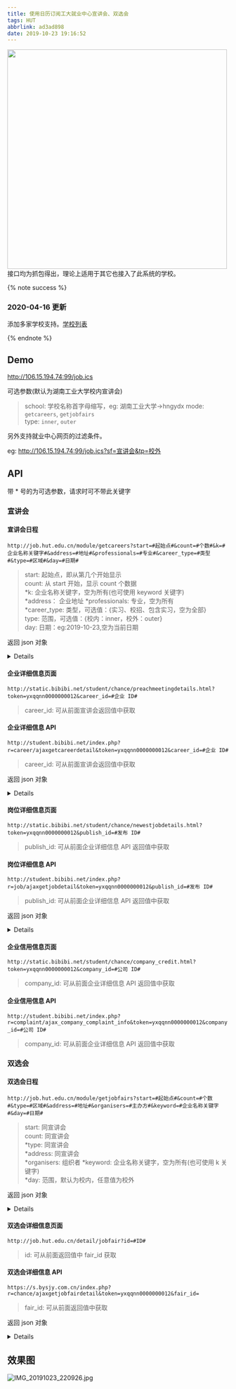 ```yaml
---
title: 使用日历订阅工大就业中心宣讲会、双选会
tags: HUT
abbrlink: ad3ad898
date: 2019-10-23 19:16:52
---
```

<img src="https://cdn.jsdelivr.net/gh/cxyzzz/CDN@20.07.08/images/posts/BQtMTU3vR2sScPX.webp" width="500"/>
接口均为抓包得出，理论上适用于其它也接入了此系统的学校。
<!--more-->

{% note success %}

### 2020-04-16 更新

添加多家学校支持。[学校列表](https://github.com/cxyzzz/HUT_API/blob/master/app/HUT.py#L921)

{% endnote %}

## Demo

<http://106.15.194.74:99/job.ics>

可选参数(默认为湖南工业大学校内宣讲会)
>school: 学校名称首字母缩写，eg: 湖南工业大学->hngydx
mode: `getcareers`, `getjobfairs`  
type: `inner`, `outer`  

另外支持就业中心网页的过滤条件。

eg: <http://106.15.194.74:99/job.ics?sf=宣讲会&tp=校外>

## API

带 * 号的为可选参数，请求时可不带此关键字

### 宣讲会

#### 宣讲会日程

`http://job.hut.edu.cn/module/getcareers?start=#起始点#&count=#个数#&k=#企业名称关键字#&address=#地址#&professionals=#专业#&career_type=#类型#&type=#区域#&day=#日期#`

>start: 起始点，即从第几个开始显示  
count: 从 start 开始，显示 count 个数据  
*k: 企业名称关键字，空为所有(也可使用 keyword 关键字)  
*address： 企业地址
*professionals: 专业，空为所有  
*career_type: 类型，可选值：{实习、校招、包含实习，空为全部}  
type: 范围，可选值：{校内：inner，校外：outer}  
day: 日期：eg:2019-10-23,空为当前日期  

返回 json 对象
<details>
``` json
{
    "code":状态码,
    "msg":"信息",
    "data":[{
        "overdue":"1",
        "is_yun":"0",
        "career_state":"企业状态",
        "sort_time":"170774",
        "career_talk_id":"255337",
        "company_id":"公司 ID",
        "company_name":"公司名称",
        "logo":"公司 LOGO 地址",
        "hotcount":"4",
        "professionals":"需求专业",
        "career_type":"",
        "recruit_type":"",
        "company_review":"",
        "company_property":"公司属性","industry_category":"行业类别",
        "city_name":"城市名称",
        "meet_name":"会议名称（公司名称）",
        "meet_time":"时间",
        "school_name":"",
        "address":"地点",
        "room":"",
        "view_count":"访问统计",
        "is_above_college_degree":"是否要求大学以上学历",
        "is_above_bachelor_degree":"是否要求本科以上学历",
        "is_above_master_degree":"是否要求硕士以上学历",
        "is_above_doctor_degree":"是否要求博士以上学历",
        "is_recommend":"是否推荐",
        "recommend_time":"推荐时间",
        "meet_day":"日期"
    }]
}
```
</details>

#### 企业详细信息页面

`http://static.bibibi.net/student/chance/preachmeetingdetails.html?token=yxqqnn0000000012&career_id=#企业 ID#`

>career_id: 可从前面宣讲会返回值中获取

#### 企业详细信息 API

`http://student.bibibi.net/index.php?r=career/ajaxgetcareerdetail&token=yxqqnn0000000012&career_id=#企业 ID#`

>career_id: 可从前面宣讲会返回值中获取

返回 json 对象

<details>
``` json
{
    "code":状态码,
    "msg":"信息",
    "data":{
        "company_id":公司 ID,
        "career_talk_id":293513,
        "remark":"备注(包含企业详细信息及职位详情，HTML 格式)",
        "school_name":"学校名称",
        "meet_name":"会议名称（企业名称）",
        "meet_time":"日期 时间",
        "address":"地址",
        "room":"",
        "map_lat":维度,
        "map_lng":经度,
        "map_address":"地图地址",
        "sign_up_type":0,
        "sign_up_limit":0,
        "sign_up_end_time":"",
        "career_state":0,
        "is_yun":0,
        "yun_live_url":"",
        "yun_vod_url":"",
        "view_count":访问统计,
        "book_state":"已同意",
        "for_faculty":"",
        "company_name":"公司名称",
        "is_overdue":false,
        "is_limit":false,
        "sign_up_count":0,
        "is_sign_up":false,
        "qr_code":"",
        "company":{
            "company_id":公司 ID,
            "company_name":"公司名称",
            "short_name":null,
            "keywords":null,
            "logo_url":"公司 LOGO 地址",
            "industry_category":"行业类别",
            "company_property":公司属性,
            "scale":"规模","registered_capital":null,
            "apply_url":null,
            "url":null,
            "review":null,
            "introduction":"公司介绍",
            "label":null,
            "stock_code":null,
            "mobile":null,
            "job_mobile":null,
            "tel":"电话",
            "mail":"邮箱",
            "job_mail":"工作邮箱",
            "video_url":"",
            "identification_pics":null,
            "scene_pics":null,
            "hr":null,
            "province":null,
            "city_name":"城市名称",
            "hotcount":0,
            "source":null,
            "verification_code":null,
            "send_time":null,"recent_career_talk_time":null,
            "career_talk_qty":null,
            "job_qty":null,
            "practice_qty":null,
            "invite_qr_img":null,
            "view_count":null,
            "address":"公司地址",
            "post_code":null,
            "is_yy_view":null,
            "source_school_id":null,
            "source_school":null,
            "h5_url":null,
            "company_no":null,
            "org_code":null,
            "password":null,
            "openid":null,
            "pre_company_name":null,
            "province_area":null,
            "area_name":null,
            "is_sync":null,
            "state":"状态",
            "no_pass":null,
            "approve_by":null,
            "approve_time":null,
            "create_by":null,
            "create_time":null,
            "is_disable":0,
            "modify_by":null,
            "modify_time":null,
            "m_company_id":null,
            "is_auth":null,
            "recruit_remark":null,
            "last_login_time":null,
            "last_recruit_time":null,
            "last_deduct_time":null,
            "old_company_id":null
            },
        "is_fav":0,
        "hr":{
            "nick_name":null,
            "logo_url":null},
        "docs":[],
        "practices":[],
        "jobs":[{
                "publish_id":发布 ID,
                "job_name":"岗位名称",
                "about_major":"相关专业",
                "job_number":"5",
                "city_name":"城市名称",
                "degree_require":"学历要求",
                "salary":"工资",
                "create_time":"创建时间"
            }],
        "school_id":学校 ID,
        "notice":"通知(HTML 格式)",
        "is_auth":0,
        "is_sign_in":false,
        "credit_info":{
            "credit_id":信用 ID,
            "company_id":公司 ID,
            "info_integrity_grade":"资料完整度等级",
            "info_integrity_score":资料得分,
            "recruit_liveness_grade":"招聘活跃度等级",
            "recruit_liveness_score":招聘活跃度得分,
            "income_audit_grade":"高校审核等级",
            "income_audit_cnt":高校审核,
            "complaint_cnt":0,
            "total_score":总得分,
            "ranking":0,
            "update_time":"更新时间",
            "percent_beat":100
        },
        "user_info":{
            "student_id":-1,
            "student_key":""
            },
        "bars":[],
        "moocs": 广告
}
```
</details>

#### 岗位详细信息页面

`http://static.bibibi.net/student/chance/newestjobdetails.html?token=yxqqnn0000000012&publish_id=#发布 ID#`

>publish_id: 可从前面企业详细信息 API 返回值中获取

#### 岗位详细信息 API

`http://student.bibibi.net/index.php?r=job/ajaxgetjobdetail&token=yxqqnn0000000012&publish_id=#发布 ID#`

>publish_id: 可从前面企业详细信息 API 返回值中获取

返回 json 对象
<details>
``` json
{
    "code":1,
    "msg":"",
    "data":{
        "publish_id":发布 ID,
        "job_name":"岗位名称",
        "about_major":"相关专业",
        "job_number":"5",
        "city_name":"城市名称",
        "degree_require":"学历要求",
        "salary":"工资",
        "create_time":"创建时间",
        "keywords":"关键字",
        "is_practice":0,
        "publish_hr_openid":"",
        "job_descript":"岗位介绍",
        "category":"类别",
        "welfare":"福利",
        "job_require":"",
        "view_count":访问统计,
        "job_other":"",
        "intro_apply":"简历投递方式",
        "work_address":null,
        "job_status":"岗位状态",
        "publish_time":"2019年10月14日",
        "end_time":"2020年10月21日",
        "time_type":"","amount_welfare_min":null,
        "amount_welfare_max":null,
        "source":"oper",
        "company":{
            "company_id":公司 ID,
            "company_name":"公司名称",
            "logo_url":"公司 LOGO 地址",
            "industry_category":"行业类别",
            "scale":"规模",
            "apply_url":null,
            "review":null,
            "introduction":"公司介绍",
            "job_mail":"工作邮箱",
            "video_url":"",
            "city_name":"城市名称",
            "hotcount":0,
            "address":"公司地址",
            "state":"状态",
            "is_disable":0,
            "scene_pics":null
        },
        "is_apply":0,
        "apply_cnt":"0",
        "school_list":[],
        "is_subscribe":0,
        "credit_info":{
            "credit_id":信用 ID,
            "company_id":公司 ID,
            "info_integrity_grade":"资料完整度等级",
            "info_integrity_score":资料得分,
            "recruit_liveness_grade":"招聘活跃度等级",
            "recruit_liveness_score":招聘活跃度得分,
            "income_audit_grade":"高校审核等级",
            "income_audit_cnt":高校审核,
            "complaint_cnt":0,
            "total_score":总得分,
            "ranking":0,
            "update_time":"更新时间",
            "percent_beat":100
        },
    "user_info":{
        "student_key":""
        },
    "moocs":广告,
    "is_fav":0
    }
}
```
</details>

#### 企业信用信息页面

`http://static.bibibi.net/student/chance/company_credit.html?token=yxqqnn0000000012&company_id=#公司 ID#`

>company_id: 可从前面企业详细信息 API 返回值中获取

#### 企业信用信息 API

`http://student.bibibi.net/index.php?r=complaint/ajax_company_complaint_info&token=yxqqnn0000000012&company_id=#公司 ID#`

>company_id: 可从前面企业详细信息 API 返回值中获取

### 双选会

#### 双选会日程

`http://job.hut.edu.cn/module/getjobfairs?start=#起始点#&count=#个数#&type=#区域#&address=#地址#&organisers=#主办方#&keyword=#企业名称关键字#&day=#日期#`

>start: 同宣讲会  
count: 同宣讲会  
*type: 同宣讲会  
*address: 同宣讲会  
*organisers: 组织者
*keyword: 企业名称关键字，空为所有(也可使用 k 关键字)  
*day: 范围，默认为校内，任意值为校外

返回 json 对象

<details>
``` json
{
    "code":状态码,
    "msg":"信息",
    "data":[{
        "overdue":"1",
        "sort_time":"53005",
        "fair_id":"4126",
        "inner_school":"0",
        "type":"0",
        "is_online":"0",
        "title":"标题",
        "organisers":"组织者",
        "school_name":"学校名称",
        "address":"地址",
        "fact_c_count":"283",
        "plan_c_count":"500",
        "view_count":"访问统计",
        "meet_time":"时间",
        "is_recommend":"是否推荐",
        "recommend_time":"推荐时间",
        "is_inner":"0",
        "is_over":false,
        "meet_day":"日期",
        "school_cnt":"181",
        "internet_cnt":"78",
        "total":259
    }]
}
```
</details>

#### 双选会详细信息页面

`http://job.hut.edu.cn/detail/jobfair?id=#ID#`

>id: 可从前面返回值中 fair_id 获取

#### 双选会详细信息 API

`https://s.bysjy.com.cn/index.php?r=chance/ajaxgetjobfairdetail&token=yxqqnn0000000012&fair_id=`

>fair_id: 可从前面返回值中获取

返回 json 对象

<details>
``` json
{
    "code":状态码,
    "msg":"信息",
    "data":{
        "fair_id":双选会 ID,
        "school_id":学校 ID,
        "type":0,
        "title":"标题",
        "organisers":"组织者",
        "school_name":"学校名称",
        "is_outer":0,
        "is_show_company":1,
        "is_online":0,
        "address":"地址",
        "content":"内容(HTML 格式)",
        "scene_pics":"",
        "professionals":"","recruit_notices":"通知(HTML 格式)",
        "company_signup_type":"招聘信息报名",
        "map_address":"",
        "map_lat":0,
        "map_lng":0,
        "is_need_ticket":0,
        "is_need_deposit":0,
        "view_count":访问统计,
        "meet_time":"时间",
        "is_overdue":false,
        "ticket":null,
        "is_fav":0,
        "docs":[],
        "companies":[],
        "is_auth":0,
        "job_list":[],
        "is_arbeitsagentur_jobfair":0
    }
}
```
</details>

## 效果图

![IMG_20191023_220926.jpg](https://i.loli.net/2019/10/23/YEznJiaecbr4PTV.jpg)